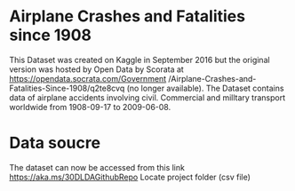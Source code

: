# Airplane Crashes and Fatalities since 1908
This Dataset was created on Kaggle in September 2016 but the original version was hosted by Open Data by Scorata at https://opendata.socrata.com/Government /Airplane-Crashes-and-Fatalities-Since-1908/q2te8cvq (no longer available). The Dataset contains data of airplane accidents involving civil. Commercial and milltary transport worldwide from 1908-09-17 to 2009-06-08.

# Data soucre
The dataset can now be accessed from this link https://aka.ms/30DLDAGithubRepo Locate project folder (csv file)
